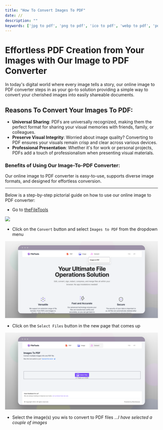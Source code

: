 ```yaml
---
title: "How To Convert Images To PDF"
date: //
description: ""
keywords: ['jpg to pdf', 'png to pdf', 'ico to pdf', 'webp to pdf', 'pdf converter', 'image to pdf']
---
```


# Effortless PDF Creation from Your Images with Our Image to PDF Converter

In today's digital world where every image tells a story, our online image to PDF converter steps in as your go-to solution providing a simple way to convert your cherished images into easily shareable documents.

## Reasons To Convert Your Images To PDF:

* **Universal Sharing**: PDFs are universally recognized, making them the perfect format for sharing your visual memories with friends, family, or colleagues.
* **Preserve Visual Integrity**: Worried about image quality? Converting to PDF ensures your visuals remain crisp and clear across various devices.
* **Professional Presentation**: Whether it's for work or personal projects, PDFs add a touch of professionalism when presenting visual materials.

### Benefits of Using Our Image-To-PDF Converter:

Our online image to PDF converter is easy-to-use, supports diverse image formats, and designed for effortless conversion.

***

Below is a step-by-step pictorial guide on how to use our online image to PDF converter:

- Go to [theFileTools](https://www.thefiletools.com/)

![](../media/img.png)

- Click on the `Convert` button and select `Images to PDF` from the dropdown menu

![](../media/img_2_pdf_1.png)

- Click on the `Select Files` button in the new page that comes up

![](../media/img_2_pdf_2.png)

- Select the image(s) you wis to convert to PDF files ...*I have selected a couple of images*





